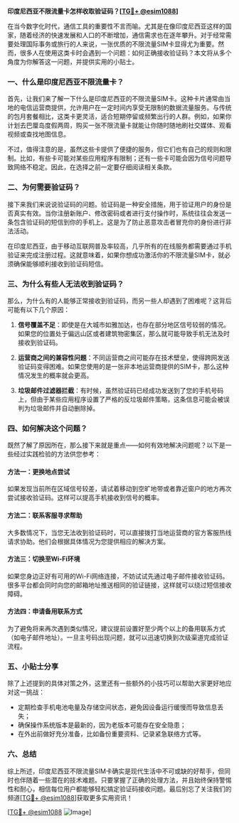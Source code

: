 **印度尼西亚不限流量卡怎样收取验证码？[[TG💪+ @esim1088](https://t.me/s/esim1088)]**

在当今数字化时代，通信工具的重要性不言而喻。尤其是在像印度尼西亚这样的国家，随着经济的快速发展和人口的不断增加，通信需求也在逐年攀升。对于经常需要处理国际事务或旅行的人来说，一张优质的不限流量SIM卡显得尤为重要。然而，很多人在使用这类卡时会遇到一个问题：如何正确接收验证码？本文将从多个角度为你解答这一问题，并提供实用的小贴士。

### 一、什么是印度尼西亚不限流量卡？

首先，让我们来了解一下什么是印度尼西亚的不限流量SIM卡。这种卡片通常由当地的电信运营商提供，允许用户在一定时间内享受无限制的数据流量服务。与传统的包月套餐相比，这类卡更灵活，适合短期停留或频繁出行的人群。例如，如果你计划去巴厘岛度假两周，购买一张不限流量卡就能让你随时随地刷社交媒体、观看视频或查找地图信息。

不过，值得注意的是，虽然这些卡提供了便捷的服务，但它们也有自己的规则和限制。比如，有些卡可能对某些应用程序有限制；还有一些卡可能会因为信号问题导致网络不稳定。因此，在选择之前一定要仔细阅读相关条款。

### 二、为何需要验证码？

接下来我们来说说验证码的问题。验证码是一种安全措施，用于验证用户的身份是否真实有效。当你注册新账户、修改密码或者进行支付操作时，系统往往会发送一条包含验证码的短信到你的手机上。这是为了防止恶意攻击者冒充你的身份进行非法活动。

在印度尼西亚，由于移动互联网普及率较高，几乎所有的在线服务都需要通过手机验证来完成注册过程。这就意味着，如果你想成功激活你的不限流量SIM卡，就必须确保能够顺利接收到验证码短信。

### 三、为什么有些人无法收到验证码？

那么，为什么有的人能够正常接收到验证码，而另一些人却遇到了困难呢？这背后可能有以下几个原因：

1. **信号覆盖不足**：即使是在大城市如雅加达，也存在部分地区信号较弱的情况。如果您的位置处于偏远山区或者建筑物密集区，那么就可能导致手机无法及时接收到验证码。
   
2. **运营商之间的兼容性问题**：不同运营商之间可能存在技术壁垒，使得跨网发送验证码变得困难。如果您使用的是一张非本地运营商提供的SIM卡，那么这种情况发生的概率就会更高。

3. **垃圾邮件过滤器拦截**：有时候，虽然验证码已经成功发送到了您的手机号码上，但由于某些应用程序设置了严格的反垃圾邮件策略，这条信息可能会被误判为垃圾邮件并自动删除掉。

### 四、如何解决这个问题？

既然了解了原因所在，那么接下来就是重点——如何有效地解决问题呢？以下是一些经过实践检验的方法供您参考：

#### 方法一：更换地点尝试
如果发现当前所在区域信号较差，请试着移动到空旷地带或者靠近窗户的地方再次尝试接收验证码。这样可以提高手机接收到信号的概率。

#### 方法二：联系客服寻求帮助
大多数情况下，当您无法收到验证码时，可以直接拨打当地运营商的官方客服热线请求协助。他们会根据具体情况为您提供相应的解决方案。

#### 方法三：切换至Wi-Fi环境
如果您身边正好有可用的Wi-Fi网络连接，不妨试试先通过电子邮件接收验证码。很多平台都会同时向您的邮箱地址推送相同的验证链接，这样就可以绕过短信接收障碍。

#### 方法四：申请备用联系方式
为了避免将来再次遇到类似情况，建议提前设置好至少两个以上的备用联系方式（如电子邮件地址）。一旦主号码出现问题，就可以迅速切换到次级渠道完成验证流程。

### 五、小贴士分享

除了上述提到的具体对策之外，这里还有一些额外的小技巧可以帮助大家更好地应对这一挑战：

- 定期检查手机电池电量及存储空间状态，避免因设备运行缓慢而导致信息丢失；
- 确保操作系统版本是最新的，因为老版本可能存在安全隐患；
- 在外出前做好充分准备，比如备份重要资料、记录紧急联络方式等。

### 六、总结

综上所述，印度尼西亚不限流量SIM卡确实是现代生活中不可或缺的好帮手，但同时也伴随着一些潜在的技术难题。只要掌握了正确的处理方法，并且始终保持警惕性和耐心，相信每位用户都能够轻松搞定验证码接收问题。最后别忘了关注我们的频道[[TG💪+ @esim1088](https://t.me/s/esim1088)]获取更多实用资讯！

[[TG💪+ @esim1088](https://t.me/s/esim1088) ![Image](https://i.postimg.cc/4NQfJmqS/Snipaste-2025-05-13-00-14-12.png)]